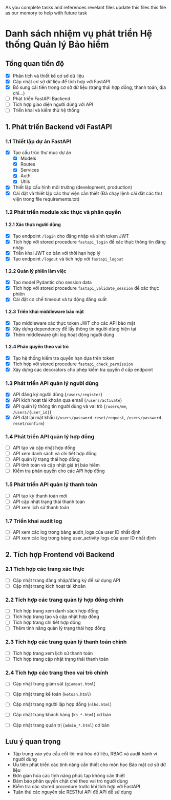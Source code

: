 As you complete tasks and references revelant files update this files this file as our memory to help with future task

# Danh sách nhiệm vụ phát triển Hệ thống Quản lý Bảo hiểm

## Tổng quan tiến độ
- [x] Phân tích và thiết kế cơ sở dữ liệu
- [x] Cập nhật cơ sở dữ liệu để tích hợp với FastAPI
- [x] Bổ sung cải tiến trong cơ sở dữ liệu (trạng thái hợp đồng, thanh toán, địa chỉ...)
- [ ] Phát triển FastAPI Backend
- [ ] Tích hợp giao diện người dùng với API
- [ ] Triển khai và kiểm thử hệ thống

## 1. Phát triển Backend với FastAPI

### 1.1 Thiết lập dự án FastAPI
- [x] Tạo cấu trúc thư mục dự án
  - [x] Models
  - [x] Routes
  - [x] Services
  - [x] Auth
  - [x] Utils
- [x] Thiết lập cấu hình môi trường (development, production)
- [x] Cài đặt và thiết lập các thư viện cần thiết
(Đã chạy lệnh cài đặt các thư viện trong file requirements.txt)

### 1.2 Phát triển module xác thực và phân quyền

#### 1.2.1 Xác thực người dùng
- [x] Tạo endpoint `/login` cho đăng nhập và sinh token JWT
- [x] Tích hợp với stored procedure `fastapi_login` để xác thực thông tin đăng nhập
- [x] Triển khai JWT cơ bản với thời hạn hợp lý
- [x] Tạo endpoint `/logout` và tích hợp với `fastapi_logout`

#### 1.2.2 Quản lý phiên làm việc
- [x] Tạo model Pydantic cho session data
- [x] Tích hợp với stored procedure `fastapi_validate_session` để xác thực phiên
- [x] Cài đặt cơ chế timeout và tự động đăng xuất

#### 1.2.3 Triển khai middleware bảo mật
- [x] Tạo middleware xác thực token JWT cho các API bảo mật
- [x] Xây dựng dependency để lấy thông tin người dùng hiện tại
- [x] Thêm middleware ghi log hoạt động người dùng

#### 1.2.4 Phân quyền theo vai trò
- [x] Tạo hệ thống kiểm tra quyền hạn dựa trên token
- [x] Tích hợp với stored procedure `fastapi_check_permission`
- [x] Xây dựng các decorators cho phép kiểm tra quyền ở cấp endpoint

### 1.3 Phát triển API quản lý người dùng
- [x] API đăng ký người dùng (`/users/register`)
- [x] API kích hoạt tài khoản qua email (`/users/activate`)
- [x] API quản lý thông tin người dùng và vai trò (`/users/me`, `/users/{user_id}`)
- [x] API đặt lại mật khẩu (`/users/password-reset/request`, `/users/password-reset/confirm`)

### 1.4 Phát triển API quản lý hợp đồng
- [ ] API tạo và cập nhật hợp đồng
- [ ] API xem danh sách và chi tiết hợp đồng
- [ ] API quản lý trạng thái hợp đồng
- [ ] API tính toán và cập nhật giá trị bảo hiểm
- [ ] Kiểm tra phân quyền cho các API hợp đồng

### 1.5 Phát triển API quản lý thanh toán
- [ ] API tạo kỳ thanh toán mới
- [ ] API cập nhật trạng thái thanh toán
- [ ] API xem lịch sử thanh toán

### 1.7 Triển khai audit log
- [ ] API xem các log trong bảng audit_logs của user ID nhất định
- [ ] API xem các log trong bảng user_activity logs của user ID nhất định

## 2. Tích hợp Frontend với Backend

### 2.1 Tích hợp các trang xác thực
- [ ] Cập nhật trang đăng nhập/đăng ký để sử dụng API
- [ ] Cập nhật trang kích hoạt tài khoản

### 2.2 Tích hợp các trang quản lý hợp đồng chính 
- [ ] Tích hợp trang xem danh sách hợp đồng
- [ ] Tích hợp trang tạo và cập nhật hợp đồng
- [ ] Tích hợp trang chi tiết hợp đồng
- [ ] Thêm tính năng quản lý trạng thái hợp đồng

### 2.3 Tích hợp các trang quản lý thanh toán chính
- [ ] Tích hợp trang xem lịch sử thanh toán
- [ ] Tích hợp trang cập nhật trạng thái thanh toán

### 2.4 Tích hợp các trang theo vai trò chính
- [ ] Cập nhật trang giám sát (`giamsat.html`) 
- [ ] Cập nhật trang kế toán (`ketoan.html`)
- [ ] Cập nhật trang người lập hợp đồng (`nlhd.html`)
- [ ] Cập nhật trang khách hàng (`kh_*.html`) cơ bản
- [ ] Cập nhật trang quản trị (`admin_*.html`) cơ bản


## Lưu ý quan trọng
- Tập trung vào yêu cầu cốt lõi: mã hóa dữ liệu, RBAC và audit hành vi người dùng
- Ưu tiên phát triển các tính năng cần thiết cho môn học Bảo mật cơ sở dữ liệu
- Đơn giản hóa các tính năng phức tạp không cần thiết
- Đảm bảo phân quyền chặt chẽ theo vai trò người dùng
- Kiểm tra các stored procedure trước khi tích hợp với FastAPI
- Tuân thủ các nguyên tắc RESTful API để API dễ sử dụng
